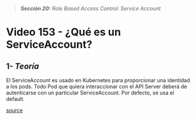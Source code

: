 > _**Sección 20:** Role Based Access Control: Service Account_

# Video 153 - ¿Qué es un ServiceAccount?

## 1- _Teoría_

El ServiceAccount es usado en Kubernetes para proporcionar una identidad a los pods. Todo Pod que quiera interaccionar con el API Server deberá de autenticarse con un particular ServiceAccount. Por defecto, se usa el default.

[source](https://kubernetes.io/docs/tasks/configure-pod-container/configure-service-account/)